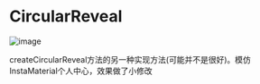 # CircularReveal

![image](https://github.com/EasonHolmes/CircularReveal/blob/master/art/circular.gif)


createCircularReveal方法的另一种实现方法(可能并不是很好)。模仿InstaMaterial个人中心，效果做了小修改
